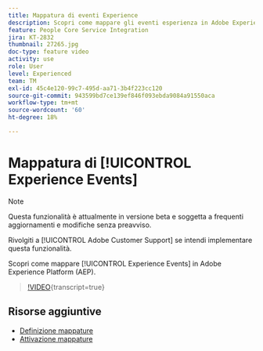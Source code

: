 ```yaml
---
title: Mappatura di eventi Experience
description: Scopri come mappare gli eventi esperienza in Adobe Experience Platform (AEP)
feature: People Core Service Integration
jira: KT-2832
thumbnail: 27265.jpg
doc-type: feature video
activity: use
role: User
level: Experienced
team: TM
exl-id: 45c4e120-99c7-495d-aa71-3b4f223cc120
source-git-commit: 943599bd7ce139ef846f093ebda9084a91550aca
workflow-type: tm+mt
source-wordcount: '60'
ht-degree: 18%

---
```


# Mappatura di [!UICONTROL Experience Events]

>[!NOTE]
>
>Questa funzionalità è attualmente in versione beta e soggetta a frequenti aggiornamenti e modifiche senza preavviso.
>
>Rivolgiti a [!UICONTROL Adobe Customer Support] se intendi implementare questa funzionalità.

Scopri come mappare [!UICONTROL Experience Events] in Adobe Experience Platform (AEP).

>[!VIDEO](https://video.tv.adobe.com/v/27265?learn=on){transcript=true}

## Risorse aggiuntive

* [Definizione mappature](https://experienceleague.adobe.com/docs/campaign-standard/using/integrating-with-adobe-cloud/adobe-experience-platform/data-connector/aep-mapping-definition.html)
* [Attivazione mappature](https://experienceleague.adobe.com/docs/campaign-standard/using/integrating-with-adobe-cloud/adobe-experience-platform/data-connector/aep-mapping-activation.html)
